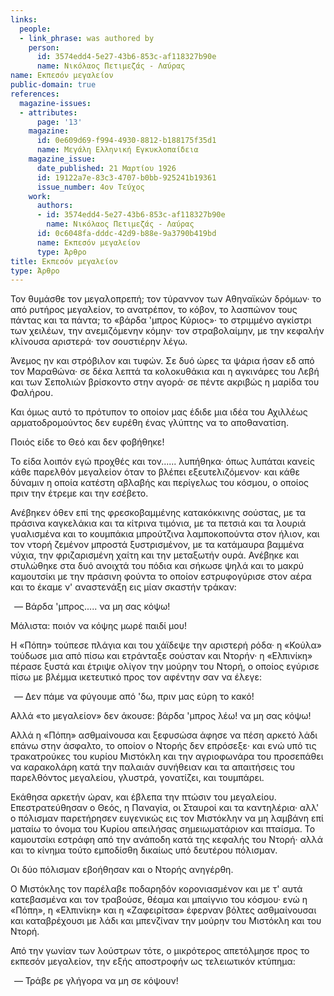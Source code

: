 ```yaml
---
links:
  people:
  - link_phrase: was authored by
    person:
      id: 3574edd4-5e27-43b6-853c-af118327b90e
      name: Νικόλαος Πετιμεζάς - Λαύρας
name: Εκπεσόν μεγαλείον
public-domain: true
references:
  magazine-issues:
  - attributes:
      page: '13'
    magazine:
      id: 0e609d69-f994-4930-8812-b188175f35d1
      name: Μεγάλη Ελληνική Εγκυκλοπαίδεια
    magazine_issue:
      date_published: 21 Μαρτίου 1926
      id: 19122a7e-83c3-4707-b0bb-925241b19361
      issue_number: 4ον Τεύχος
    work:
      authors:
      - id: 3574edd4-5e27-43b6-853c-af118327b90e
        name: Νικόλαος Πετιμεζάς - Λαύρας
      id: 0c6048fa-dddc-42d9-b88e-9a3790b419bd
      name: Εκπεσόν μεγαλείον
      type: Άρθρο
title: Εκπεσόν μεγαλείον
type: Άρθρο
---
```


<main class="content" itemprop="text">
<p>Τον θυμάσθε τον μεγαλοπρεπή; τον τύραννον των Αθηναϊκών δρόμων· το από ρυτήρος μεγαλείον, το ανατρέπον, το κόβον, το
λασπώνον τους πάντας και τα πάντα; το «βάρδα 'μπρος Κύριος»· το στριμμένο αγκίστρι των χειλέων, την ανεμιζόμενην κόμην·
τον στραβολαίμην, με την κεφαλήν κλίνουσα αριστερά· τον σουστιέρην λέγω.</p>

<p>Άνεμος ην και στρόβιλον και τυφών. Σε δυό ώρες τα ψάρια ήσαν εδ από τον Μαραθώνα· σε δέκα λεπτά τα κολοκυθάκια και η
αγκινάρες του Λεβή και των Σεπολιών βρίσκοντο στην αγορά· σε πέντε ακριβώς η μαρίδα του Φαλήρου.</p>

<p>Και όμως αυτό το πρότυπον το οποίον μας έδιδε μια ιδέα του Αχιλλέως αρματοδρομούντος δεν ευρέθη ένας γλύπτης να το
αποθανατίση.</p>

<p>Ποιός είδε το Θεό και δεν φοβήθηκε!</p>

<p>Το είδα λοιπόν εγώ προχθές και τον...... λυπήθηκα· όπως λυπάται κανείς κάθε παρελθόν μεγαλείον όταν το βλέπει
εξευτελιζόμενον· και κάθε δύναμιν η οποία κατέστη αβλαβής και περίγελως του κόσμου, ο οποίος πριν την έτρεμε και την
εσέβετο.</p>

<p>Ανέβηκεν όθεν επί της φρεσκοβαμμένης κατακόκκινης σούστας, με τα πράσινα καγκελάκια και τα κίτρινα τιμόνια, με τα πετσιά
και τα λουριά γυαλισμένα και το κουμπάκια μπρούτζινα λαμποκοπούντα στον ήλιον, και τον ντορή ζεμένον μπροστά
ξυστρισμένον, με τα κατάμαυρα βαμμένα νύχια, την φριζαρισμένη χαίτη και την μεταξωτήν ουρά. Ανέβηκε και στυλώθηκε στα
δυό ανοιχτά του πόδια και σήκωσε ψηλά και το μακρύ καμουτσίκι με την πράσινη φούντα το οποίον εστρυφογύρισε στον αέρα
και το έκαμε ν' αναστενάξη εις μίαν σκαστήν τράκαν:</p>

<ol style="list-style-type: '&mdash; '">
  <li>Βάρδα 'μπρος..... να μη σας κόψω!</li>
</ol>

<p>Μάλιστα: ποιόν να κόψης μωρέ παιδί μου!</p>

<p>Η «Πόπη» τούπεσε πλάγια και του χάϊδεψε την αριστερή ρόδα· η «Κούλα» τούδωσε μια από πίσω και ετράνταξε σούσταν και
Ντορήν· η «Ελπινίκη» πέρασε ξυστά και έτριψε ολίγον την μούρην του Ντορή, ο οποίος εγύρισε πίσω με βλέμμα ικετευτικό
προς τον αφέντην σαν να έλεγε:</p>

<ol style="list-style-type: '&mdash; '">
  <li>Δεν πάμε να φύγουμε από 'δω, πριν μας εύρη το κακό!</li>
</ol>

<p>Αλλά «το μεγαλείον» δεν άκουσε: βάρδα 'μπρος λέω! να μη σας κόψω!</p>

<p>Αλλά η «Πόπη» ασθμαίνουσα και ξεφυσώσα άφησε να πέση αρκετό λάδι επάνω στην άσφαλτο, το οποίον ο Ντορής δεν επρόσεξε·
και ενώ υπό τις τρακατρούκες του κυρίου Μιστόκλη και την αγριοφωνάρα του προσεπάθει να καρακολάρη κατά την παλαιάν
συνήθειαν και τα απαιτήσεις του παρελθόντος μεγαλείου, γλυστρά, γονατίζει, και τουμπάρει.</p>

<p>Εκάθησα αρκετήν ώραν, και έβλεπα την πτώσιν του μεγαλείου. Επεστρατεύθησαν ο Θεός, η Παναγία, οι Σταυροί και τα
καντηλέρια· αλλ' ο πόλισμαν παρετήρησεν ευγενικώς εις τον Μιστόκλην να μη λαμβάνη επί ματαίω το όνομα του Κυρίου
απειλήσας σημειωματάριον και πταίσμα. Το καμουτσίκι εστράφη από την ανάποδη κατά της κεφαλής του Ντορή· αλλά και το
κίνημα τούτο εμποδίσθη δικαίως υπό δευτέρου πόλισμαν.</p>

<p>Οι δύο πόλισμαν εβοήθησαν και ο Ντορής ανηγέρθη.</p>

<p>Ο Μιστόκλης τον παρέλαβε ποδαρηδόν κορονιασμένον και με τ' αυτά κατεβασμένα και τον τραβούσε, θέαμα και μπαίγνιο του
κόσμου· ενώ η «Πόπη», η «Ελπινίκη» και η «Ζαφειρίτσα» έφερναν βόλτες ασθμαίνουσαι και καταβρέχουσι με λάδι και μπενζίναν
την μούρην του Μιστόκλη και του Ντορή.</p>

<p>Από την γωνίαν των λούστρων τότε, ο μικρότερος απετόλμησε προς το εκπεσόν μεγαλείον, την εξής αποστροφήν ως τελειωτικόν
κτύπημα:</p>

<ol style="list-style-type: '&mdash; '">
  <li>Τράβε ρε γλήγορα να μη σε κόψουν!</li>
</ol>
</main>
